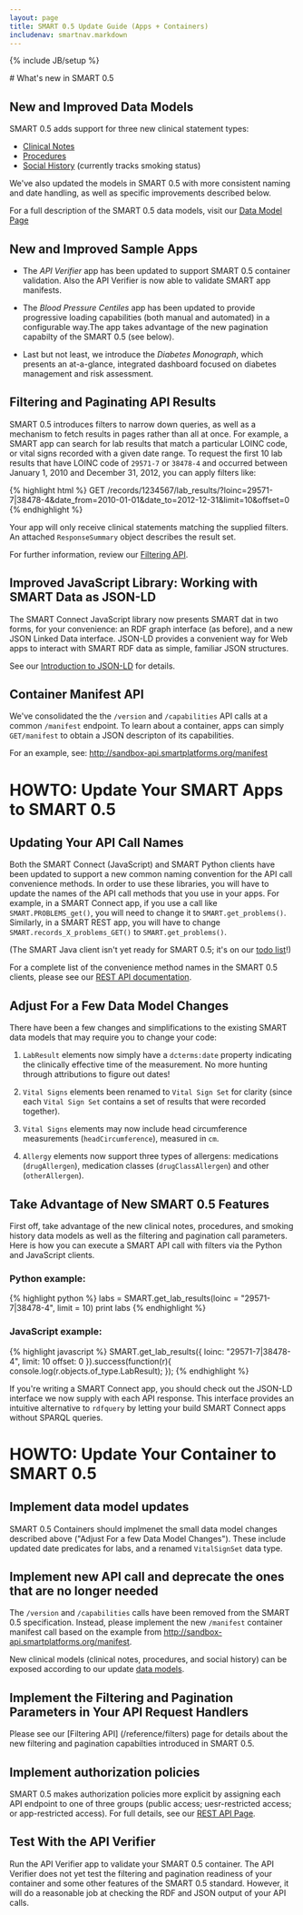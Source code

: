 ```yaml
---
layout: page
title: SMART 0.5 Update Guide (Apps + Containers)
includenav: smartnav.markdown
---
```

{% include JB/setup %}

<div id="toc"></div>
# What's new in SMART 0.5

## New and Improved Data Models

SMART 0.5 adds support for three new clinical statement types:

* [Clinical Notes](/reference/data_model#Clinical_Note)
* [Procedures](/reference/data_model#Procedure) 
* [Social History](/reference/data_model#Social_History) (currently tracks smoking status)

We've also updated the models in SMART 0.5 with more consistent naming and date
handling, as well as specific improvements described below.
    
For a full description of the SMART 0.5 data models, visit our [Data Model Page](/reference/data_model)

## New and Improved Sample Apps

* The _API Verifier_ app has been updated to support SMART 0.5 container
  validation. Also the API Verifier is now able to validate SMART
  app manifests.

* The _Blood Pressure Centiles_ app has been updated to provide progressive
  loading capabilities (both manual and automated) in a configurable way.The
  app takes advantage of the new pagination capabilty of the SMART 0.5 (see
  below).

* Last but not least, we introduce the _Diabetes Monograph_, which presents
  an at-a-glance, integrated dashboard focused on diabetes management
  and risk assessment.

## Filtering and Paginating API Results

SMART 0.5 introduces filters to narrow down queries, as well as a mechanism to
fetch results in pages rather than all at once.  For example, a SMART app can
search for lab results that match a particular LOINC code, or vital signs
recorded with a given date range.  To request the first 10 lab results that
have LOINC code of `29571-7` or `38478-4` and occurred between January 1, 2010
and December 31, 2012, you can apply filters like:

{% highlight html %}
GET /records/1234567/lab_results/?loinc=29571-7|38478-4&date_from=2010-01-01&date_to=2012-12-31&limit=10&offset=0
{% endhighlight %}

Your app will only receive clinical statements matching the supplied filters.
An attached `ResponseSummary` object describes the result set.

For further information, review our [Filtering API](/reference/filters).


## Improved JavaScript Library: Working with SMART Data as JSON-LD

The SMART Connect JavaScript library now presents SMART dat in two forms, for
your convenience:  an RDF graph interface (as before), and a new JSON Linked
Data interface.  JSON-LD provides a convenient way for Web apps to interact
with SMART RDF data as simple, familiar JSON structures.  

See our [Introduction to JSON-LD](/howto/intro_to_jsonld/) for details.

## Container Manifest API

We've consolidated the the `/version` and `/capabilities` API calls at a common
`/manifest` endpoint.  To learn about a container, apps can simply
`GET/manifest` to obtain a JSON descripton of its capabilities.

For an example, see: <http://sandbox-api.smartplatforms.org/manifest>
     
# HOWTO:  Update Your SMART Apps to SMART 0.5
## Updating Your API Call Names
Both the SMART Connect (JavaScript) and SMART Python clients have been updated
to support a new common naming convention for the API call convenience methods.
In order to use these libraries, you will have to update the names of the API
call methods that you use in your apps. For example, in a SMART Connect app, if
you use a call like `SMART.PROBLEMS_get()`, you will need to change it to
`SMART.get_problems()`. Similarly, in a SMART REST app, you will have to change
`SMART.records_X_problems_GET()` to `SMART.get_problems()`.

(The SMART Java client isn't yet ready for SMART 0.5; it's on our [todo
list](https://github.com/chb/smart_project_management/issues?milestone=7&page=1&sort=updated&state=open)!)

For a complete list of the convenience method names in the SMART 0.5 clients,
please see our [REST API documentation](/reference/rest_api/).

## Adjust For a Few Data Model Changes

There have been a few changes and simplifications to the existing SMART data
models that may require you to change your code:

1. `LabResult` elements now simply have a `dcterms:date` property indicating
the clinically effective time of the measurement.  No more hunting through
attributions to figure out dates!  

2. `Vital Signs` elements been renamed to `Vital Sign Set` for clarity (since
each `Vital Sign Set` contains a set of results that were recorded together).

3. `Vital Signs` elements may now include head circumference measurements
(`headCircumference`), measured in `cm`.

4. `Allergy` elements now support three types of allergens:  medications
(`drugAllergen`), medication classes (`drugClassAllergen`) and other
(`otherAllergen`). 


## Take Advantage of New SMART 0.5 Features

First off, take advantage of the new clinical notes, procedures, and smoking
history data models as well as the filtering and pagination call parameters.
Here is how you can execute a SMART API call with filters via the Python and 
JavaScript clients.

### Python example:
{% highlight python %}
labs = SMART.get_lab_results(loinc = "29571-7|38478-4", limit = 10)
print labs
{% endhighlight %}

### JavaScript example: 
{% highlight javascript %}
SMART.get_lab_results({
  loinc: "29571-7|38478-4", 
  limit: 10
  offset: 0
}).success(function(r){
  console.log(r.objects.of_type.LabResult);
});
{% endhighlight %}

If you're writing a SMART Connect app, you should check out the JSON-LD
interface we now supply with each API response.  This interface provides an
intuitive alternative to `rdfquery` by letting your build SMART Connect apps
without SPARQL queries.

# HOWTO:  Update Your Container to SMART 0.5

## Implement data model updates

SMART 0.5 Containers should implmenet the small data model changes described
above ("Adjust For a few Data Model Changes").  These include updated date
predicates for labs, and a renamed `VitalSignSet` data type.

## Implement new API call and deprecate the ones that are no longer needed

The `/version` and  `/capabilities` calls have been removed from the SMART 0.5
specification.  Instead, please implement the new `/manifest` container
manifest call based on the example from
<http://sandbox-api.smartplatforms.org/manifest>.

New clinical models (clinical notes, procedures, and social history) can be
exposed according to our update [data models](/reference/data_model). 

## Implement the Filtering and Pagination Parameters in Your API Request Handlers

Please see our [Filtering API] (/reference/filters) page for details about the
new filtering and pagination capabilties introduced in SMART 0.5.

## Implement authorization policies

SMART 0.5 makes authorization policies more explicit by assigning each API
endpoint to one of three groups (public access; uesr-restricted access; or
app-restricted access).  For full details, see our [REST API
Page](/reference/rest_api).

## Test With the API Verifier

Run the API Verifier app to validate your SMART 0.5 container. The API Verifier
does not yet test the filtering and pagination readiness of your container and some
other features of the SMART 0.5 standard. However, it will do a reasonable job
at checking the RDF and JSON output of your API calls.


